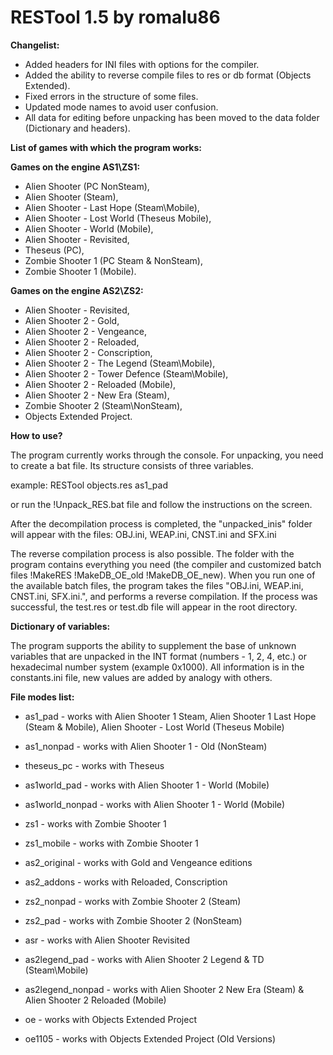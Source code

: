 # RESTool 1.5 by romalu86

**Changelist:**
- Added headers for INI files with options for the compiler.
- Added the ability to reverse compile files to res or db format (Objects Extended).
- Fixed errors in the structure of some files.
- Updated mode names to avoid user confusion.
- All data for editing before unpacking has been moved to the data folder (Dictionary and headers).

**List of games with which the program works:**

**Games on the engine AS1\ZS1:**
- Alien Shooter (PC NonSteam),
- Alien Shooter (Steam),
- Alien Shooter - Last Hope (Steam\Mobile),
- Alien Shooter - Lost World (Theseus Mobile),
- Alien Shooter - World (Mobile),
- Alien Shooter - Revisited,
- Theseus (PC),
- Zombie Shooter 1 (PC Steam & NonSteam),
- Zombie Shooter 1 (Mobile).

**Games on the engine AS2\ZS2:**
- Alien Shooter - Revisited,
- Alien Shooter 2 - Gold,
- Alien Shooter 2 - Vengeance,
- Alien Shooter 2 - Reloaded,
- Alien Shooter 2 - Conscription,
- Alien Shooter 2 - The Legend (Steam\Mobile),
- Alien Shooter 2 - Tower Defence (Steam\Mobile),
- Alien Shooter 2 - Reloaded (Mobile),
- Alien Shooter 2 - New Era (Steam),
- Zombie Shooter 2 (Steam\NonSteam),
- Objects Extended Project.

**How to use?**

The program currently works through the console. For unpacking, you need to create a bat file. Its structure consists of three variables.

example: RESTool objects.res as1_pad

or run the !Unpack_RES.bat file and follow the instructions on the screen.

After the decompilation process is completed, the "unpacked_inis" folder will appear with the files: OBJ.ini, WEAP.ini, CNST.ini and SFX.ini

The reverse compilation process is also possible. The folder with the program contains everything you need (the compiler and customized batch files !MakeRES !MakeDB_OE_old !MakeDB_OE_new). When you run one of the available batch files, the program takes the files "OBJ.ini, WEAP.ini, CNST.ini, SFX.ini.", and performs a reverse compilation. If the process was successful, the test.res or test.db file will appear in the root directory.

**Dictionary of variables:**

The program supports the ability to supplement the base of unknown variables that are unpacked in the INT format (numbers - 1, 2, 4, etc.) or hexadecimal number system (example 0x1000). All information is in the constants.ini file, new values are added by analogy with others.

**File modes list:**

- as1_pad - works with Alien Shooter 1 Steam, Alien Shooter 1 Last Hope (Steam & Mobile), Alien Shooter - Lost World (Theseus Mobile)

- as1_nonpad - works with Alien Shooter 1 - Old (NonSteam)

- theseus_pc - works with Theseus

- as1world_pad - works with Alien Shooter 1 - World (Mobile)

- as1world_nonpad - works with Alien Shooter 1 - World (Mobile)

- zs1 - works with Zombie Shooter 1

- zs1_mobile - works with Zombie Shooter 1

- as2_original - works with Gold and Vengeance editions

- as2_addons - works with Reloaded, Conscription

- zs2_nonpad - works with Zombie Shooter 2 (Steam)

- zs2_pad - works with Zombie Shooter 2 (NonSteam)

- asr - works with Alien Shooter Revisited

- as2legend_pad - works with Alien Shooter 2 Legend & TD (Steam\Mobile)

- as2legend_nonpad - works with Alien Shooter 2 New Era (Steam) & Alien Shooter 2 Reloaded (Mobile)

- oe - works with Objects Extended Project

- oe1105 - works with Objects Extended Project (Old Versions)

